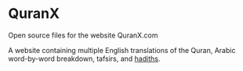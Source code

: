 # QuranX
Open source files for the website QuranX.com

A website containing multiple English translations of the Quran, Arabic word-by-word breakdown, tafsirs, and [hadiths](./docs/QuranXHadiths.md).

